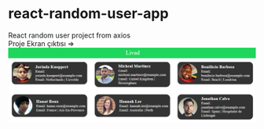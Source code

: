 # react-random-user-app
 React random user project from axios<br>
 Proje Ekran çıktısı => 
  ![](https://github.com/fatihtarim1997/react-random-user-app/blob/main/screen.PNG)
